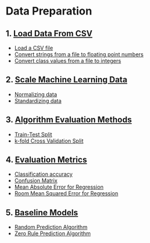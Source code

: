 # Data Preparation

## 1. [Load Data From CSV](https://github.com/koushikvikram/ml-algos-procedural-implementation/blob/master/data-preparation/load_from_csv.py)
* [Load a CSV file](https://github.com/koushikvikram/ml-algos-procedural-implementation/blob/master/data-preparation/load_from_csv.py#L9-L21)
* [Convert strings from a file to floating point numbers](https://github.com/koushikvikram/ml-algos-procedural-implementation/blob/master/data-preparation/load_from_csv.py#L36-L41)
* [Convert class values from a file to integers](https://github.com/koushikvikram/ml-algos-procedural-implementation/blob/master/data-preparation/load_from_csv.py#L44-L50)

## 2. [Scale Machine Learning Data](https://github.com/koushikvikram/ml-algos-procedural-implementation/blob/master/data-preparation/rescaling_data.py)
* [Normalizing data](https://github.com/koushikvikram/ml-algos-procedural-implementation/blob/master/data-preparation/rescaling_data.py#L41-L58)
* [Standardizing data](https://github.com/koushikvikram/ml-algos-procedural-implementation/blob/master/data-preparation/rescaling_data.py#L88-L105)

## 3. [Algorithm Evaluation Methods](https://github.com/koushikvikram/ml-algos-procedural-implementation/blob/master/data-preparation/algo_validation_methods.py)
* [Train-Test Split](https://github.com/koushikvikram/ml-algos-procedural-implementation/blob/master/data-preparation/algo_validation_methods.py#L13-L24)
* [k-fold Cross Validation Split](https://github.com/koushikvikram/ml-algos-procedural-implementation/blob/master/data-preparation/algo_validation_methods.py#L27-L39)

## 4. [Evaluation Metrics](https://github.com/koushikvikram/ml-algos-procedural-implementation/blob/master/data-preparation/evaluation_metrics.py)
* [Classification accuracy]()
* [Confusion Matrix]()
* [Mean Absolute Error for Regression]()
* [Room Mean Squared Error for Regression]()

## 5. [Baseline Models](https://github.com/koushikvikram/ml-algos-procedural-implementation/blob/master/data-preparation/baseline_models.py)
* [Random Prediction Algorithm]()
* [Zero Rule Prediction Algorithm]()